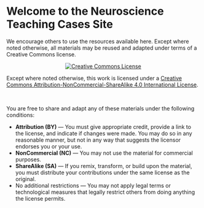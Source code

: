 # Welcome to the Neuroscience Teaching Cases Site 

We encourage others to use the resources available here. Except where noted otherwise, all materials may be reused and adapted under terms of a Creative Commons license.

<p><center><a rel="license" href="http://creativecommons.org/licenses/by-nc-sa/4.0/"><img alt="Creative Commons License" style="border-width:0" src="https://i.creativecommons.org/l/by-nc-sa/4.0/88x31.png" /></a></center></p><p>Except where noted otherwise, this work is licensed under a <a rel="license" href="http://creativecommons.org/licenses/by-nc-sa/4.0/">Creative Commons Attribution-NonCommercial-ShareAlike 4.0 International License</a>.</p>
<br>

You are free to share and adapt any of these materials under the following conditions:

* __Attribution (BY)__ — You must give appropriate credit, provide a link to the license, and indicate if changes were made. You may do so in any reasonable manner, but not in any way that suggests the licensor endorses you or your use.
* __NonCommercial (NC)__ — You may not use the material for commercial purposes.
* __ShareAlike (SA)__ — If you remix, transform, or build upon the material, you must distribute your contributions under the same license as the original.
* No additional restrictions — You may not apply legal terms or technological measures that legally restrict others from doing anything the license permits.
